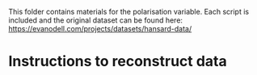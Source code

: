 This folder contains materials for the polarisation variable. Each script is included and the original dataset can be found here: https://evanodell.com/projects/datasets/hansard-data/
# Instructions to reconstruct data
